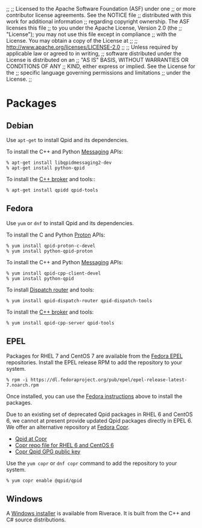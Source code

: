 ;;
;; Licensed to the Apache Software Foundation (ASF) under one
;; or more contributor license agreements.  See the NOTICE file
;; distributed with this work for additional information
;; regarding copyright ownership.  The ASF licenses this file
;; to you under the Apache License, Version 2.0 (the
;; "License"); you may not use this file except in compliance
;; with the License.  You may obtain a copy of the License at
;; 
;;   http://www.apache.org/licenses/LICENSE-2.0
;; 
;; Unless required by applicable law or agreed to in writing,
;; software distributed under the License is distributed on an
;; "AS IS" BASIS, WITHOUT WARRANTIES OR CONDITIONS OF ANY
;; KIND, either express or implied.  See the License for the
;; specific language governing permissions and limitations
;; under the License.
;;

# Packages

## Debian

Use `apt-get` to install Qpid and its dependencies.

To install the C++ and Python
[Messaging]({{site_url}}/components/messaging-api/index.html) APIs:

    % apt-get install libqpidmessaging2-dev
    % apt-get install python-qpid

To install the
[C++ broker]({{site_url}}/components/cpp-broker/index.html) and
tools::

    % apt-get install qpidd qpid-tools

## Fedora

Use `yum` or `dnf` to install Qpid and its dependencies.

To install the C and Python [Proton]({{site_url}}/proton/index.html)
APIs:

    % yum install qpid-proton-c-devel
    % yum install python-qpid-proton

To install the C++ and Python
[Messaging]({{site_url}}/components/messaging-api/index.html) APIs:

    % yum install qpid-cpp-client-devel
    % yum install python-qpid

To install
[Dispatch router]({{site_url}}/components/dispatch-router/index.html)
and tools:

    % yum install qpid-dispatch-router qpid-dispatch-tools

To install the
[C++ broker]({{site_url}}/components/cpp-broker/index.html) and tools:

    % yum install qpid-cpp-server qpid-tools

## EPEL

Packages for RHEL 7 and CentOS 7 are available from the
[Fedora EPEL](https://fedoraproject.org/wiki/EPEL) repositories.
Install the EPEL release RPM to add the repository to your system.

    % rpm -i https://dl.fedoraproject.org/pub/epel/epel-release-latest-7.noarch.rpm

Once installed, you can use the [Fedora instructions](#fedora) above
to install the packages.

Due to an existing set of deprecated Qpid packages in RHEL 6 and
CentOS 6, we cannot at present provide updated Qpid packages directly
in EPEL 6.  We offer an alternative repository at
[Fedora Copr](https://copr.fedorainfracloud.org/).

 - [Qpid at Copr](https://copr.fedorainfracloud.org/coprs/g/qpid/qpid/)
 - [Copr repo file for RHEL 6 and CentOS 6](https://copr.fedorainfracloud.org/coprs/g/qpid/qpid/repo/epel-6/irina-qpid-epel-6.repo)
 - [Copr Qpid GPG public key]({{site_url}}/copr-qpid-pubkey.gpg)

Use the `yum copr` or `dnf copr` command to add the repository to your
system.

    % yum copr enable @qpid/qpid

## Windows

A [Windows installer](http://www.riverace.com/qpid/downloads.htm) is
available from Riverace. It is built from the C++ and C# source
distributions.
